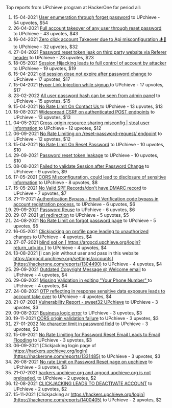 Top reports from UPchieve program at HackerOne for period all:

1. 15-04-2021 [User enumeration through forget password](https://hackerone.com/reports/1166054) to UPchieve - 54 upvotes, $54
2. 26-04-2021 [Full account takeover of any user through reset password](https://hackerone.com/reports/1175081) to UPchieve - 43 upvotes, $43
3. 16-04-2021 [Zero click account Takeover due to Api misconfiguration 🏂🎩](https://hackerone.com/reports/1166500) to UPchieve - 32 upvotes, $32
4. 27-04-2021 [Password reset token leak on third party website via Referer header](https://hackerone.com/reports/1177287) to UPchieve - 23 upvotes, $23
5. 18-05-2021 [Session Hijacking leads to full control of account by attacker](https://hackerone.com/reports/1201396) to UPchieve - 19 upvotes, $19
6. 15-04-2021 [old session  dose not   expire  after  password change ](https://hackerone.com/reports/1166076) to UPchieve - 17 upvotes, $17
7. 15-04-2021 [Hyper Link Injection while signup ](https://hackerone.com/reports/1166073) to UPchieve - 17 upvotes, $17
8. 23-02-2022 [All user password hash can be seen from admin panel](https://hackerone.com/reports/1489892) to UPchieve - 15 upvotes, $15
9. 15-04-2021 [No Rate Limit On  Contact Us ](https://hackerone.com/reports/1166069) to UPchieve - 13 upvotes, $13
10. 18-08-2021 [Widespread CSRF on authenticated POST endpoints](https://hackerone.com/reports/1309435) to UPchieve - 13 upvotes, $13
11. 04-05-2021 [Cross-origin resource sharing misconfig | steal user information ](https://hackerone.com/reports/1183601) to UPchieve - 12 upvotes, $12
12. 06-09-2021 [No Rate Limiting on /reset-password-request/ endpoint](https://hackerone.com/reports/1331268) to UPchieve - 12 upvotes, $12
13. 15-04-2021 [No Rate Limit On Reset Password](https://hackerone.com/reports/1166066) to UPchieve - 10 upvotes, $10
14. 29-09-2021 [Password reset token leakage](https://hackerone.com/reports/1354437) to UPchieve - 10 upvotes, $10
15. 08-08-2021 [Failed to validate Session after Password Change](https://hackerone.com/reports/1295187) to UPchieve - 9 upvotes, $9
16. 17-05-2021 [CORS Misconfiguration, could lead to disclosure of sensitive information](https://hackerone.com/reports/1199527) to UPchieve - 8 upvotes, $8
17. 15-05-2021 [No Valid SPF Records/don't have DMARC record](https://hackerone.com/reports/1198439) to UPchieve - 7 upvotes, $7
18. 21-11-2021 [Authentication Bypass - Email Verification code bypass in account registration process.](https://hackerone.com/reports/1406471) to UPchieve - 6 upvotes, $6
19. 29-09-2021 [Password Reuse](https://hackerone.com/reports/1354382) to UPchieve - 6 upvotes, $6
20. 29-07-2021 [url redirection](https://hackerone.com/reports/1283200) to UPchieve - 5 upvotes, $5
21. 24-08-2021 [No Rate Limit on forgot password page](https://hackerone.com/reports/1317494) to UPchieve - 5 upvotes, $5
22. 16-05-2021 [Clickjacking on profile page leading to unauthorized changes](https://hackerone.com/reports/1198907) to UPchieve - 4 upvotes, $4
23. 27-07-2021 [blind sql on  [ https://argocd.upchieve.org/login?return_url=id= ]](https://hackerone.com/reports/1278928) to UPchieve - 4 upvotes, $4
24. 13-08-2021 [i can join without user and pass in this website  https://argocd.upchieve.org/settings/accounts](https://hackerone.com/reports/1304490) to UPchieve - 4 upvotes, $4
25. 29-09-2021 [Outdated Copyright Message @ Welcome email](https://hackerone.com/reports/1354444) to UPchieve - 4 upvotes, $4
26. 29-09-2021 [Missing Validation in editing  "Your Phone Number" ](https://hackerone.com/reports/1354368) to UPchieve - 4 upvotes, $4
27. 24-08-2021 [OTP reflecting in response sensitive data exposure leads to account take over](https://hackerone.com/reports/1318087) to UPchieve - 4 upvotes, $4
28. 21-07-2021 [Vulnerability Report - sweet32 UPchieve](https://hackerone.com/reports/1271701) to UPchieve - 3 upvotes, $3
29. 09-08-2021 [Business logic error](https://hackerone.com/reports/1296597) to UPchieve - 3 upvotes, $3
30. 19-11-2021 [CORS origin validation failure](https://hackerone.com/reports/1404986) to UPchieve - 3 upvotes, $3
31. 27-01-2022 [No character limit in password field](https://hackerone.com/reports/1462175) to UPchieve - 3 upvotes, $3
32. 15-09-2021 [No Rate Limiting for Password Reset Email Leads to Email Flooding](https://hackerone.com/reports/1340650) to UPchieve - 3 upvotes, $3
33. 06-09-2021 [Clickjacking login page of https://hackers.upchieve.org/login](https://hackerone.com/reports/1331485) to UPchieve - 3 upvotes, $3
34. 26-08-2021 [No rate Limit on Password Reset page on upchieve](https://hackerone.com/reports/1320138) to UPchieve - 3 upvotes, $3
35. 21-07-2021 [hackers.upchieve.org and argocd.upchieve.org is not preloaded.](https://hackerone.com/reports/1271742) to UPchieve - 2 upvotes, $2
36. 12-08-2021 [CLICKJACKING LEADS TO DEACTIVATE ACCOUNT](https://hackerone.com/reports/1301113) to UPchieve - 2 upvotes, $2
37. 15-11-2021 [Clickjacking ar https://hackers.upchieve.org/login](https://hackerone.com/reports/1400405) to UPchieve - 2 upvotes, $2
